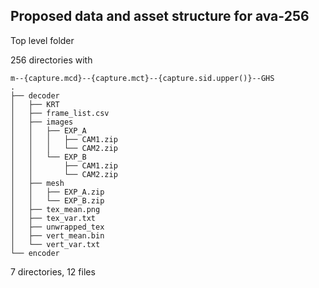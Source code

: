 

## Proposed data and asset structure for ava-256

Top level folder

256 directories with

```
m--{capture.mcd}--{capture.mct}--{capture.sid.upper()}--GHS
.
├── decoder
│   ├── KRT
│   ├── frame_list.csv
│   ├── images
│   │   ├── EXP_A
│   │   │   ├── CAM1.zip
│   │   │   └── CAM2.zip
│   │   └── EXP_B
│   │       ├── CAM1.zip
│   │       └── CAM2.zip
│   ├── mesh
│   │   ├── EXP_A.zip
│   │   └── EXP_B.zip
│   ├── tex_mean.png
│   ├── tex_var.txt
│   ├── unwrapped_tex
│   ├── vert_mean.bin
│   └── vert_var.txt
└── encoder
```

7 directories, 12 files